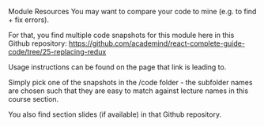 Module Resources
You may want to compare your code to mine (e.g. to find + fix errors).

For that, you find multiple code snapshots for this module here in this Github repository: https://github.com/academind/react-complete-guide-code/tree/25-replacing-redux

Usage instructions can be found on the page that link is leading to.

Simply pick one of the snapshots in the /code folder - the subfolder names are chosen such that they are easy to match against lecture names in this course section.

You also find section slides (if available) in that Github repository.